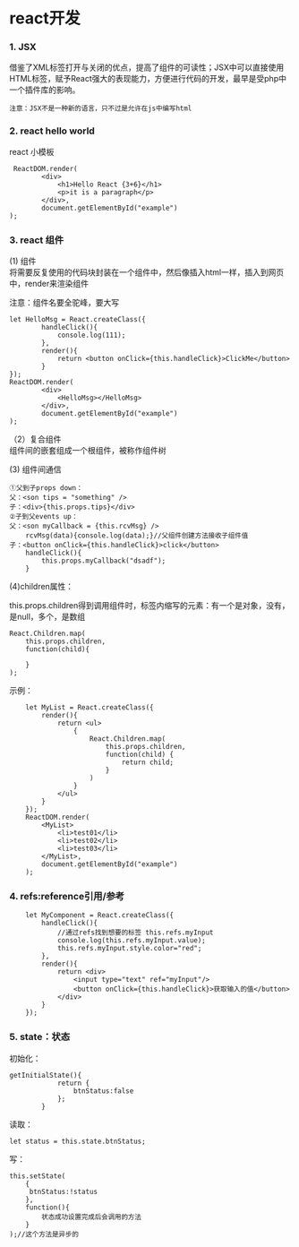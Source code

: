 # react开发 #

### 1. JSX ###

借鉴了XML标签打开与关闭的优点，提高了组件的可读性；JSX中可以直接使用HTML标签，赋予React强大的表现能力，方便进行代码的开发，最早是受php中一个插件库的影响。

	注意：JSX不是一种新的语言，只不过是允许在js中编写html

### 2. react hello world ###
react 小模板

	 ReactDOM.render(
            <div>
                <h1>Hello React {3+6}</h1>
                <p>it is a paragraph</p>
            </div>,
            document.getElementById("example")
    );

### 3. react 组件 ###
(1) 组件  
将需要反复使用的代码块封装在一个组件中，然后像插入html一样，插入到网页中，render来渲染组件

注意：组件名要全驼峰，要大写

	let HelloMsg = React.createClass({
			handleClick(){
				console.log(111);
			},
            render(){
                return <button onClick={this.handleClick}>ClickMe</button>
            }
    });
    ReactDOM.render(
            <div>
                <HelloMsg></HelloMsg>
            </div>,
            document.getElementById("example")
    );

（2）复合组件  
组件间的嵌套组成一个根组件，被称作组件树

 (3) 组件间通信

	①父到子props down：
	父：<son tips = "something" />
	子：<div>{this.props.tips}</div>
	②子到父events up：
	父：<son myCallback = {this.rcvMsg} />
		rcvMsg(data){console.log(data);}//父组件创建方法接收子组件值
	子：<button onClick={this.handleClick}>click</button>
		handleClick(){
			this.props.myCallback("dsadf");
		}
	
 (4)children属性：
	
this.props.children得到调用组件时，标签内缩写的元素：有一个是对象，没有，是null，多个，是数组

	React.Children.map(
		this.props.children,
		function(child){
			
		}
	);

示例：

		let MyList = React.createClass({
            render(){
                return <ul>
                    {
                        React.Children.map(
                            this.props.children,
                            function(child) {
                                return child;
                            }
                        )
                    }
                </ul>
            }
        });
        ReactDOM.render(
            <MyList>
                <li>test01</li>
                <li>test02</li>
                <li>test03</li>
            </MyList>,
            document.getElementById("example")
        );

### 4. refs:reference引用/参考 ###

		let MyComponent = React.createClass({
            handleClick(){
				//通过refs找到想要的标签 this.refs.myInput
                console.log(this.refs.myInput.value);
                this.refs.myInput.style.color="red";
            },
            render(){
                return <div>
                    <input type="text" ref="myInput"/>
                    <button onClick={this.handleClick}>获取输入的值</button>
                </div>
            }
        });
### 5. state：状态 ###

初始化：  

	getInitialState(){
                return {
                    btnStatus:false
                };
            }

读取：
	
	let status = this.state.btnStatus;

写：

	this.setState(
		{
         btnStatus:!status
	    },
		function(){
			状态成功设置完成后会调用的方法
		}
	);//这个方法是异步的
